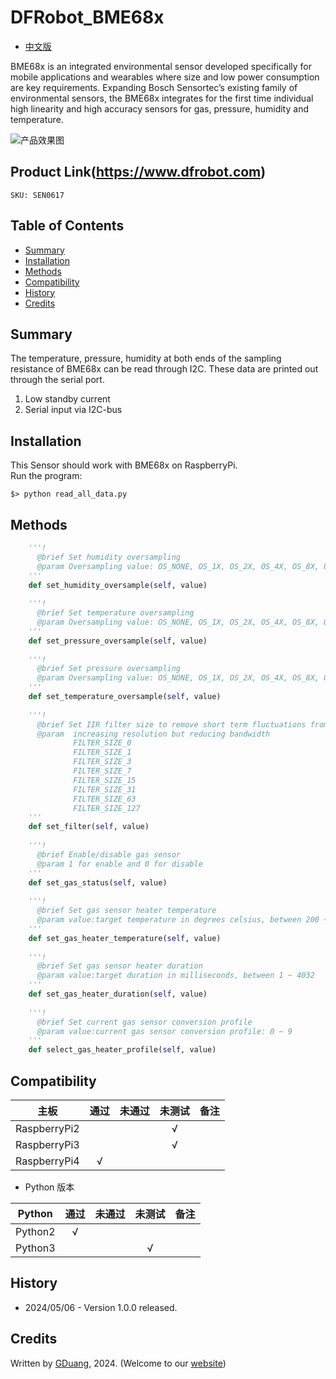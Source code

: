 # DFRobot_BME68x

* [中文版](./README_CN.md)

BME68x is an integrated environmental sensor developed specifically for mobile applications and wearables 
where size and low power consumption are key requirements. Expanding Bosch Sensortec’s existing family of environmental sensors, 
the BME68x integrates for the first time individual high linearity and high accuracy sensors for gas, pressure, humidity and temperature.

![产品效果图](../../resources/images/SEN0617.png) 



## Product Link(https://www.dfrobot.com)
    SKU: SEN0617

## Table of Contents

* [Summary](#summary)
* [Installation](#installation)
* [Methods](#methods)
* [Compatibility](#compatibility)
* [History](#history)
* [Credits](#credits)

## Summary
The temperature, pressure, humidity at both ends of the sampling resistance of BME68x can be read through I2C.
These data are printed out through the serial port.
1. Low standby current
2. Serial input via I2C-bus

## Installation

This Sensor should work with BME68x on RaspberryPi.<br>
Run the program:
```
$> python read_all_data.py

```

## Methods

```python
    '''!
      @brief Set humidity oversampling
      @param Oversampling value: OS_NONE, OS_1X, OS_2X, OS_4X, OS_8X, OS_16X
    '''
    def set_humidity_oversample(self, value)
    
    '''!
      @brief Set temperature oversampling
      @param Oversampling value: OS_NONE, OS_1X, OS_2X, OS_4X, OS_8X, OS_16X
    '''
    def set_pressure_oversample(self, value)
    
    '''!
      @brief Set pressure oversampling
      @param Oversampling value: OS_NONE, OS_1X, OS_2X, OS_4X, OS_8X, OS_16X
    '''
    def set_temperature_oversample(self, value)
    
    '''!
      @brief Set IIR filter size to remove short term fluctuations from the temperature and pressure readings
      @param  increasing resolution but reducing bandwidth
              FILTER_SIZE_0
              FILTER_SIZE_1
              FILTER_SIZE_3
              FILTER_SIZE_7
              FILTER_SIZE_15
              FILTER_SIZE_31
              FILTER_SIZE_63
              FILTER_SIZE_127
    '''
    def set_filter(self, value)
    
    '''!
      @brief Enable/disable gas sensor
      @param 1 for enable and 0 for disable
    '''
    def set_gas_status(self, value)
    
    '''!
      @brief Set gas sensor heater temperature
      @param value:target temperature in degrees celsius, between 200 ~ 400
    '''
    def set_gas_heater_temperature(self, value)
    
    '''!
      @brief Set gas sensor heater duration
      @param value:target duration in milliseconds, between 1 ~ 4032
    '''
    def set_gas_heater_duration(self, value)
    
    '''!
      @brief Set current gas sensor conversion profile
      @param value:current gas sensor conversion profile: 0 ~ 9
    '''
    def select_gas_heater_profile(self, value)
```

## Compatibility

| 主板         | 通过 | 未通过 | 未测试 | 备注 |
| ------------ | :--: | :----: | :----: | :--: |
| RaspberryPi2 |      |        |   √    |      |
| RaspberryPi3 |      |        |   √    |      |
| RaspberryPi4 |  √   |        |        |      |

* Python 版本

| Python  | 通过 | 未通过 | 未测试 | 备注 |
| ------- | :--: | :----: | :----: | ---- |
| Python2 |  √   |        |        |      |
| Python3 |     |        |    √    |      |

## History

- 2024/05/06 - Version 1.0.0 released.

## Credits

Written by [GDuang](yonglei.ren@dfrobot.com), 2024. (Welcome to our [website](https://www.dfrobot.com/))

